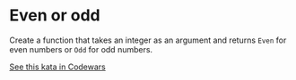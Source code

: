 # Even or odd

Create a function that takes an integer as an argument
and returns `Even` for even numbers or `Odd` for odd numbers.

[See this kata in Codewars](https://www.codewars.com/kata/53da3dbb4a5168369a0000fe)
